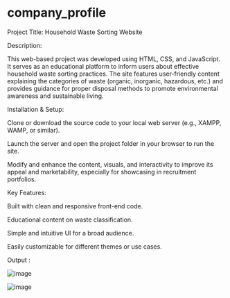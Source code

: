 # company_profile

Project Title: Household Waste Sorting Website

Description:

This web-based project was developed using HTML, CSS, and JavaScript. It serves as an educational platform to inform users about effective household waste sorting practices. The site features user-friendly content explaining the categories of waste (organic, inorganic, hazardous, etc.) and provides guidance for proper disposal methods to promote environmental awareness and sustainable living.

Installation & Setup:

Clone or download the source code to your local web server (e.g., XAMPP, WAMP, or similar).

Launch the server and open the project folder in your browser to run the site.

Modify and enhance the content, visuals, and interactivity to improve its appeal and marketability, especially for showcasing in recruitment portfolios.

Key Features:

Built with clean and responsive front-end code.

Educational content on waste classification.

Simple and intuitive UI for a broad audience.

Easily customizable for different themes or use cases.

Output :

![image](https://github.com/user-attachments/assets/5cc67ed3-98d8-4b06-9b00-99524465d77d)


![image](https://github.com/user-attachments/assets/c998ef9e-dea2-4940-bfc0-1c72e28f6809)


